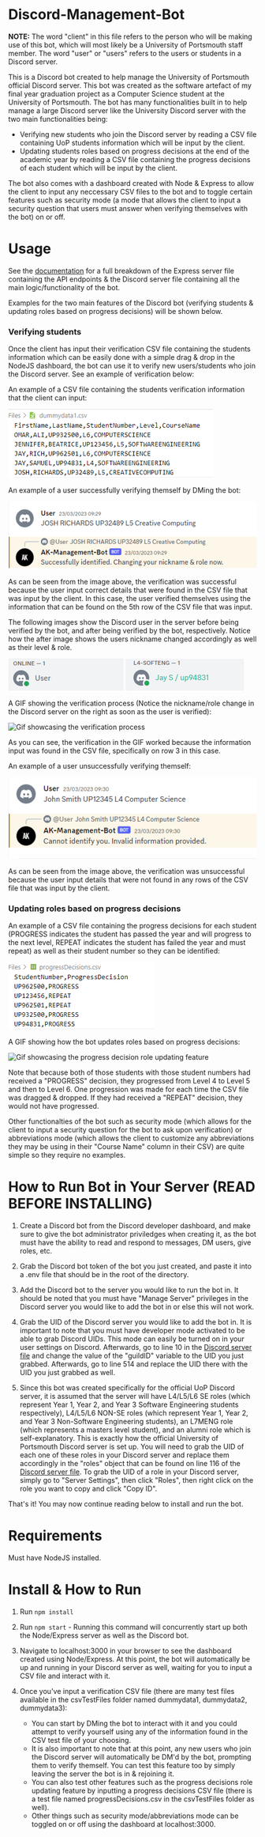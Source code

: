 # Discord-Management-Bot

**NOTE:** The word "client" in this file refers to the person who will be making use of this bot, which will most likely be a University of Portsmouth staff member. The word "user" or "users" refers to the users or students in a Discord server.

This is a Discord bot created to help manage the University of Portsmouth official Discord server. This bot was created as the software artefact of my final year graduation project as a Computer Science student at the University of Portsmouth. The bot has many functionalities built in to help manage a large Discord server like the University Discord server with the two main functionalities being:

- Verifying new students who join the Discord server by reading a CSV file containing UoP students information which will be input by the client.
- Updating students roles based on progress decisions at the end of the academic year by reading a CSV file containing the progress decisions of each student which will be input by the client.

The bot also comes with a dashboard created with Node & Express to allow the client to input any neccessary CSV files to the bot and to toggle certain features such as security mode (a mode that allows the client to input a security question that users must answer when verifying themselves with the bot) on or off.

# Usage

See the [documentation](https://github.com/ak292/discord-management-bot/blob/main/DOCUMENTATION.md) for a full breakdown of the Express server file containing the API endpoints & the Discord server file containing all the main logic/functionality of the bot.

Examples for the two main features of the Discord bot (verifying students & updating roles based on progress decisions) will be shown below.

### Verifying students

Once the client has input their verification CSV file containing the students information which can be easily done with a simple drag & drop in the NodeJS dashboard, the bot can use it to verify new users/students who join the Discord server. See an example of verification below:

An example of a CSV file containing the students verification information that the client can input:

![Image of a CSV file containing students verification information](images/csvFileImage.png)

An example of a user successfully verifying themself by DMing the bot:

![Image of successful verification](images/successful.png)

As can be seen from the image above, the verification was successful because the user input correct details that were found in the CSV file that was input by the client. In this case, the user verified themselves using the information that can be found on the 5th row of the CSV file that was input.

The following images show the Discord user in the server before being verified by the bot, and after being verified by the bot, respectively. Notice how the after image shows the users nickname changed accordingly as well as their level & role.

![Image of user before verification](images/example2.png)
![Image of user after verification](images/example1.png)

A GIF showing the verification process (Notice the nickname/role change in the Discord server on the right as soon as the user is verified):

![Gif showcasing the verification process](https://i.imgur.com/o2VyG1f.gif)

As you can see, the verification in the GIF worked because the information input was found in the CSV file, specifically on row 3 in this case.

An example of a user unsuccessfully verifying themself:

![Image of unsuccessful verification](images/unsuccessful.png)

As can be seen from the image above, the verification was unsuccessful because the user input details that were not found in any rows of the CSV file that was input by the client.

### Updating roles based on progress decisions

An example of a CSV file containing the progress decisions for each student (PROGRESS indicates the student has passed the year and will progress to the next level, REPEAT indicates the student has failed the year and must repeat) as well as their student number so they can be identified:

![Image of a CSV file containing progress decisions](images/progressCSVFile.png)

A GIF showing how the bot updates roles based on progress decisions:

![Gif showcasing the progress decision role updating feature](https://i.imgur.com/VqcyfeZ.gif)

Note that because both of those students with those student numbers had received a "PROGRESS" decision, they progressed from Level 4 to Level 5 and then to Level 6. One progression was made for each time the CSV file was dragged & dropped. If they had received a "REPEAT" decision, they would not have progressed.

Other functionalties of the bot such as security mode (which allows for the client to input a security question for the bot to ask upon verification) or abbreviations mode (which allows the client to customize any abbreviations they may be using in their "Course Name" column in their CSV) are quite simple so they require no examples.

# How to Run Bot in Your Server (READ BEFORE INSTALLING)

1. Create a Discord bot from the Discord developer dashboard, and make sure to give the bot administrator priviledges when creating it, as the bot must have the ability to read and respond to messages, DM users, give roles, etc.

2. Grab the Discord bot token of the bot you just created, and paste it into a .env file that should be in the root of the directory. 

3. Add the Discord bot to the server you would like to run the bot in. It should be noted that you must have "Manage Server" privileges in the Discord server you would like to add the bot in or else this will not work.

4. Grab the UID of the Discord server you would like to add the bot in. It is important to note that you must have developer mode activated to be able to grab Discord UIDs. This mode can easily be turned on in your user settings on Discord. Afterwards, go to line 10 in the [Discord server file](https://github.com/ak292/discord-management-bot/blob/main/discordServer.js) and change the value of the "guildID" variable to the UID you just grabbed. Afterwards, go to line 514 and replace the UID there with the UID you just grabbed as well.

5. Since this bot was created specifically for the official UoP Discord server, it is assumed that the server will have L4/L5/L6 SE roles (which represent Year 1, Year 2, and Year 3 Software Engineering students respectively), L4/L5/L6 NON-SE roles (which represent Year 1, Year 2, and Year 3 Non-Software Engineering students), an L7MENG role (which represents a masters level student), and an alumni role which is self-explanatory. This is exactly how the official University of Portsmouth Discord server is set up. You will need to grab the UID of each one of these roles in your Discord server and replace them accordingly in the "roles" object that can be found on line 116 of the [Discord server file](https://github.com/ak292/discord-management-bot/blob/main/discordServer.js). To grab the UID of a role in your Discord server, simply go to "Server Settings", then click "Roles", then right click on the role you want to copy and click "Copy ID".

That's it! You may now continue reading below to install and run the bot.

# Requirements

Must have NodeJS installed.

# Install & How to Run

1. Run ```npm install```
3. Run ```npm start``` - Running this command will concurrently start up both the Node/Express server as well as the Discord bot.
4. Navigate to localhost:3000 in your browser to see the dashboard created using Node/Express. At this point, the bot will automatically be up and running in your Discord server as well, waiting for you to input a CSV file and interact with it.
5. Once you've input a verification CSV file (there are many test files available in the csvTestFiles folder named dummydata1, dummydata2, dummydata3):

    - You can start by DMing the bot to interact with it and you could attempt to verify yourself using any of the information found in the CSV test file of your choosing. 
    - It is also important to note that at this point, any new users who join the Discord server will automatically be DM'd by the bot, prompting them to verify themself. You can test this feature too by simply leaving the server the bot is in & rejoining it.
    - You can also test other features such as the progress decisions role updating feature by inputting a progress decisions CSV file (there is a test file named progressDecisions.csv in the csvTestFiles folder as well).
    - Other things such as security mode/abbreviations mode can be toggled on or off using the dashboard at localhost:3000.

